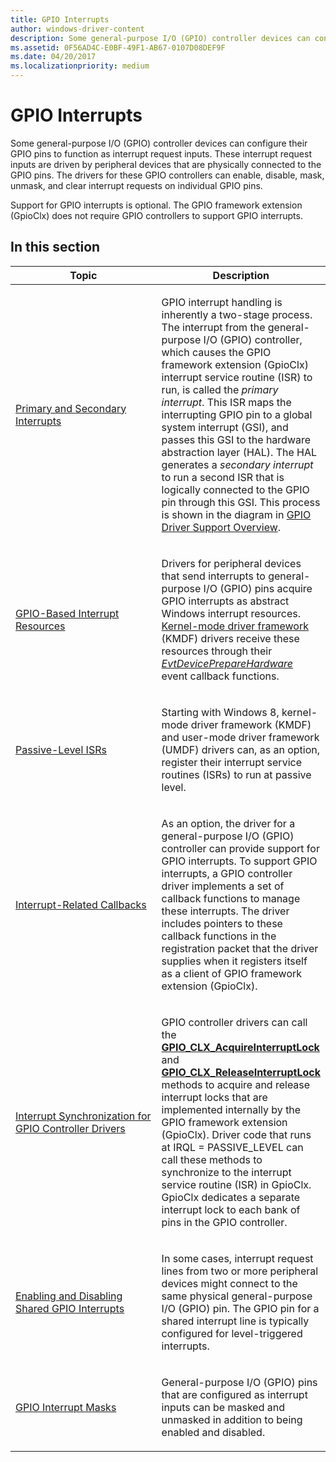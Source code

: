 ```yaml
---
title: GPIO Interrupts
author: windows-driver-content
description: Some general-purpose I/O (GPIO) controller devices can configure their GPIO pins to function as interrupt request inputs.
ms.assetid: 0F56AD4C-E0BF-49F1-AB67-0107D08DEF9F
ms.date: 04/20/2017
ms.localizationpriority: medium
---
```


# GPIO Interrupts


Some general-purpose I/O (GPIO) controller devices can configure their GPIO pins to function as interrupt request inputs. These interrupt request inputs are driven by peripheral devices that are physically connected to the GPIO pins. The drivers for these GPIO controllers can enable, disable, mask, unmask, and clear interrupt requests on individual GPIO pins.

Support for GPIO interrupts is optional. The GPIO framework extension (GpioClx) does not require GPIO controllers to support GPIO interrupts.

## In this section


<table>
<colgroup>
<col width="50%" />
<col width="50%" />
</colgroup>
<thead>
<tr class="header">
<th>Topic</th>
<th>Description</th>
</tr>
</thead>
<tbody>
<tr class="odd">
<td><p><a href="https://msdn.microsoft.com/library/windows/hardware/hh698263" data-raw-source="[Primary and Secondary Interrupts](https://msdn.microsoft.com/library/windows/hardware/hh698263)">Primary and Secondary Interrupts</a></p></td>
<td><p>GPIO interrupt handling is inherently a two-stage process. The interrupt from the general-purpose I/O (GPIO) controller, which causes the GPIO framework extension (GpioClx) interrupt service routine (ISR) to run, is called the <em>primary interrupt</em>. This ISR maps the interrupting GPIO pin to a global system interrupt (GSI), and passes this GSI to the hardware abstraction layer (HAL). The HAL generates a <em>secondary interrupt</em> to run a second ISR that is logically connected to the GPIO pin through this GSI. This process is shown in the diagram in <a href="https://msdn.microsoft.com/library/windows/hardware/hh439512#gpio-block-diagram" data-raw-source="[GPIO Driver Support Overview](https://msdn.microsoft.com/library/windows/hardware/hh439512#gpio-block-diagram)">GPIO Driver Support Overview</a>.</p></td>
</tr>
<tr class="even">
<td><p><a href="https://msdn.microsoft.com/library/windows/hardware/hh698246" data-raw-source="[GPIO-Based Interrupt Resources](https://msdn.microsoft.com/library/windows/hardware/hh698246)">GPIO-Based Interrupt Resources</a></p></td>
<td><p>Drivers for peripheral devices that send interrupts to general-purpose I/O (GPIO) pins acquire GPIO interrupts as abstract Windows interrupt resources. <a href="https://msdn.microsoft.com/library/windows/hardware/ff544296" data-raw-source="[Kernel-mode driver framework](https://msdn.microsoft.com/library/windows/hardware/ff544296)">Kernel-mode driver framework</a> (KMDF) drivers receive these resources through their <a href="https://msdn.microsoft.com/library/windows/hardware/ff540880" data-raw-source="[&lt;em&gt;EvtDevicePrepareHardware&lt;/em&gt;](https://msdn.microsoft.com/library/windows/hardware/ff540880)"><em>EvtDevicePrepareHardware</em></a> event callback functions. </p></td>
</tr>
<tr class="odd">
<td><p><a href="https://msdn.microsoft.com/library/windows/hardware/hh698262" data-raw-source="[Passive-Level ISRs](https://msdn.microsoft.com/library/windows/hardware/hh698262)">Passive-Level ISRs</a></p></td>
<td><p>Starting with Windows 8, kernel-mode driver framework (KMDF) and user-mode driver framework (UMDF) drivers can, as an option, register their interrupt service routines (ISRs) to run at passive level.</p></td>
</tr>
<tr class="even">
<td><p><a href="https://msdn.microsoft.com/library/windows/hardware/hh698260" data-raw-source="[Interrupt-Related Callbacks](https://msdn.microsoft.com/library/windows/hardware/hh698260)">Interrupt-Related Callbacks</a></p></td>
<td><p>As an option, the driver for a general-purpose I/O (GPIO) controller can provide support for GPIO interrupts. To support GPIO interrupts, a GPIO controller driver implements a set of callback functions to manage these interrupts. The driver includes pointers to these callback functions in the registration packet that the driver supplies when it registers itself as a client of GPIO framework extension (GpioClx).</p></td>
</tr>
<tr class="odd">
<td><p><a href="https://msdn.microsoft.com/library/windows/hardware/jj851070" data-raw-source="[Interrupt Synchronization for GPIO Controller Drivers](https://msdn.microsoft.com/library/windows/hardware/jj851070)">Interrupt Synchronization for GPIO Controller Drivers</a></p></td>
<td><p>GPIO controller drivers can call the <a href="https://msdn.microsoft.com/library/windows/hardware/hh439482" data-raw-source="[&lt;strong&gt;GPIO_CLX_AcquireInterruptLock&lt;/strong&gt;](https://msdn.microsoft.com/library/windows/hardware/hh439482)"><strong>GPIO_CLX_AcquireInterruptLock</strong></a> and <a href="https://msdn.microsoft.com/library/windows/hardware/hh439494" data-raw-source="[&lt;strong&gt;GPIO_CLX_ReleaseInterruptLock&lt;/strong&gt;](https://msdn.microsoft.com/library/windows/hardware/hh439494)"><strong>GPIO_CLX_ReleaseInterruptLock</strong></a> methods to acquire and release interrupt locks that are implemented internally by the GPIO framework extension (GpioClx). Driver code that runs at IRQL = PASSIVE_LEVEL can call these methods to synchronize to the interrupt service routine (ISR) in GpioClx. GpioClx dedicates a separate interrupt lock to each bank of pins in the GPIO controller.</p></td>
</tr>
<tr class="even">
<td><p><a href="https://msdn.microsoft.com/library/windows/hardware/hh698245" data-raw-source="[Enabling and Disabling Shared GPIO Interrupts](https://msdn.microsoft.com/library/windows/hardware/hh698245)">Enabling and Disabling Shared GPIO Interrupts</a></p></td>
<td><p>In some cases, interrupt request lines from two or more peripheral devices might connect to the same physical general-purpose I/O (GPIO) pin. The GPIO pin for a shared interrupt line is typically configured for level-triggered interrupts.</p></td>
</tr>
<tr class="odd">
<td><p><a href="https://msdn.microsoft.com/library/windows/hardware/hh698251" data-raw-source="[GPIO Interrupt Masks](https://msdn.microsoft.com/library/windows/hardware/hh698251)">GPIO Interrupt Masks</a></p></td>
<td><p>General-purpose I/O (GPIO) pins that are configured as interrupt inputs can be masked and unmasked in addition to being enabled and disabled.</p></td>
</tr>
</tbody>
</table>

 

 

 





